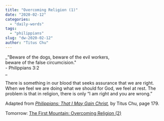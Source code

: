```yaml
---
title: "Overcoming Religion (1)"
date: "2020-02-12"
categories: 
  - "daily-words"
tags: 
  - "philippians"
slug: "dw-2020-02-12"
author: "Titus Chu"
---
```


_"Beware of the dogs, beware of the evil workers,  
beware of the false circumcision."  
\- Philippians 3:2  
_

There is something in our blood that seeks assurance that we are right. When we feel we are doing what we should for God, we feel at rest. The problem is that in religion, there is only “I am right and you are wrong.”

Adapted from _[Philippians: That I May Gain Christ](/book-philippians "Go to the listing for this book."),_ by Titus Chu, page 179.

Tomorrow: [The First Mountain: Overcoming Religion (2)](/dw-2020-02-13)
